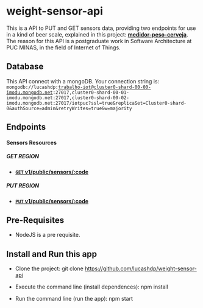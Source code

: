 # weight-sensor-api
This is a API to PUT and GET sensors data, providing two endpoints for use in a kind of beer scale, explained in this project: **[medidor-peso-cerveja](https://github.com/bylucasxdx/medidor-peso-cerveja)**. The reason for this API is a postgraduate work in Software Architecture at PUC MINAS, in the field of Internet of Things.

## Database
This API connect with a mongoDB.
Your connection string is: <code>mongodb://lucashdp:trabalho-iot@cluster0-shard-00-00-imodu.mongodb.net:27017,cluster0-shard-00-01-imodu.mongodb.net:27017,cluster0-shard-00-02-imodu.mongodb.net:27017/iotpuc?ssl=true&replicaSet=Cluster0-shard-0&authSource=admin&retryWrites=true&w=majority</code>

## Endpoints

#### Sensors Resources

##### GET REGION
- **[<code>GET</code> v1/public/sensors/:code](https://github.com/lucashdp/weight-sensor-api/blob/master/docs/sensors/GET_SENSORS_BY_CODE.md)**

##### PUT REGION
- **[<code>PUT</code> v1/public/sensors/:code](https://github.com/lucashdp/weight-sensor-api/blob/master/docs/sensors/PUT_SENSORS.md)**


## Pre-Requisites

- NodeJS is a pre requisite.

## Install and Run this app

- Clone the project:
    git clone https://github.com/lucashdp/weight-sensor-api

- Execute the command line (install dependences):
    npm install

- Run the command line (run the app):
    npm start